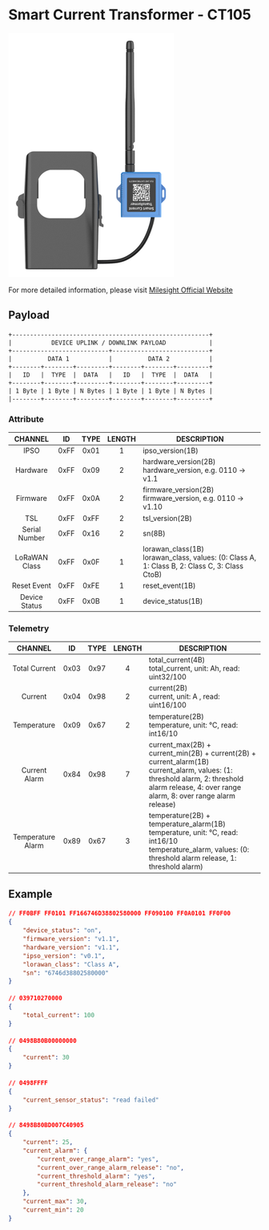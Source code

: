 # Smart Current Transformer - CT105

![CT105](ct105.png)

For more detailed information, please visit [Milesight Official Website](https://www.milesight.com/iot/product/lorawan-sensor/ct10x)

## Payload

```
+-------------------------------------------------------+
|           DEVICE UPLINK / DOWNLINK PAYLOAD            |
+---------------------------+---------------------------+
|          DATA 1           |          DATA 2           |
+--------+--------+---------+--------+--------+---------+
|   ID   |  TYPE  |  DATA   |   ID   |  TYPE  |  DATA   |
+--------+--------+---------+--------+--------+---------+
| 1 Byte | 1 Byte | N Bytes | 1 Byte | 1 Byte | N Bytes |
|--------+--------+---------+--------+--------+---------+
```

### Attribute

|    CHANNEL    |  ID  | TYPE | LENGTH | DESCRIPTION                                                                                       |
| :-----------: | :--: | :--: | :----: | ------------------------------------------------------------------------------------------------ |
|     IPSO      | 0xFF | 0x01 |   1    | ipso_version(1B)                                                                                 |
|   Hardware    | 0xFF | 0x09 |   2    | hardware_version(2B)<br/>hardware_version, e.g. 0110 -> v1.1                                     |
|   Firmware    | 0xFF | 0x0A |   2    | firmware_version(2B)<br/>firmware_version, e.g. 0110 -> v1.10                                    |
|      TSL      | 0xFF | 0xFF |   2    | tsl_version(2B)                                                                                  |
| Serial Number | 0xFF | 0x16 |   2    | sn(8B)                                                                                           |
| LoRaWAN Class | 0xFF | 0x0F |   1    | lorawan_class(1B)<br/>lorawan_class, values: (0: Class A, 1: Class B, 2: Class C, 3: Class CtoB) |
|  Reset Event  | 0xFF | 0xFE |   1    | reset_event(1B)                                                                                  |
| Device Status | 0xFF | 0x0B |   1    | device_status(1B)                                                                                |

### Telemetry

|      CHANNEL      |  ID  | TYPE | LENGTH | DESCRIPTION                                                                                                                                                                                        |
| :---------------: | :--: | :--: | :----: | ------------------------------------------------------------------------------------------------------------------------------------------------------------------------------------------------- |
|   Total Current   | 0x03 | 0x97 |   4    | total_current(4B)<br/>total_current, unit: Ah, read: uint32/100                                                                                                                                   |
|      Current      | 0x04 | 0x98 |   2    | current(2B)<br/>current, unit: A , read: uint16/100                                                                                                                                               |
|    Temperature    | 0x09 | 0x67 |   2    | temperature(2B)<br/>temperature, unit: °C, read: int16/10                                                                                                                                         |
|   Current Alarm   | 0x84 | 0x98 |   7    | current_max(2B) + current_min(2B) + current(2B) + current_alarm(1B)<br/>current_alarm, values: (1: threshold alarm, 2: threshold alarm release, 4: over range alarm, 8: over range alarm release) |
| Temperature Alarm | 0x89 | 0x67 |   3    | temperature(2B) + temperature_alarm(1B)<br/>temperature, unit: °C, read: int16/10<br/>temperature_alarm, values: (0: threshold alarm release, 1: threshold alarm)                                 |

## Example

```json
// FF0BFF FF0101 FF166746D38802580000 FF090100 FF0A0101 FF0F00
{
    "device_status": "on",
    "firmware_version": "v1.1",
    "hardware_version": "v1.1",
    "ipso_version": "v0.1",
    "lorawan_class": "Class A",
    "sn": "6746d38802580000"
}

// 039710270000
{
    "total_current": 100
}

// 0498B80B00000000
{
    "current": 30
}

// 0498FFFF
{
    "current_sensor_status": "read failed"
}

// 8498B80BD007C40905
{
    "current": 25,
    "current_alarm": {
        "current_over_range_alarm": "yes",
        "current_over_range_alarm_release": "no",
        "current_threshold_alarm": "yes",
        "current_threshold_alarm_release": "no"
    },
    "current_max": 30,
    "current_min": 20
}
```
